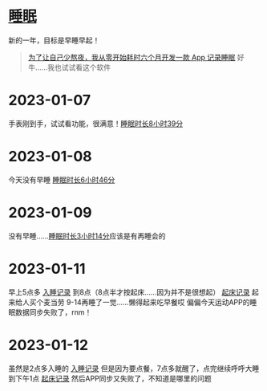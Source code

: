 # [睡眠](https://github.com/noteMay/blog/issues/7)

新的一年，目标是早睡早起！

> [为了让自己少熬夜，我从零开始耗时六个月开发一款 App 记录睡眠](https://sspai.com/post/75467)
好牛……我也试试看这个软件

# 2023-01-07

手表刚到手，试试看功能，很满意！[睡眠时长8小时39分](https://9852.ru/images/2023/01/14/IMG_20230110_032629.jpg)

# 2023-01-08

今天没有早睡 [睡眠时长6小时46分](https://9852.ru/images/2023/01/08/IMG_20230108_134019.jpg)

# 2023-01-09

没有早睡……[睡眠时长3小时14分](https://9852.ru/images/2023/01/14/IMG_20230110_032539.jpg)应该是有再睡会的

# 2023-01-11

早上5点多 [入睡记录](https://github.com/noteMay/sleep/issues/1#issuecomment-1377926923) 到8点（8点半才按起床……因为并不是很想起） [起床记录](https://github.com/noteMay/getup/issues/1#issuecomment-1378076807) 
起来给人买个麦当劳
9-14再睡了一觉……懒得起来吃早餐哎
偏偏今天运动APP的睡眠数据同步失败了，rnm！

# 2023-01-12

虽然是2点多入睡的 [入睡记录](https://github.com/noteMay/sleep/issues/1#issuecomment-1379323734) 但是因为要点餐，7点多就醒了，点完继续呼呼大睡到下午1点 [起床记录](https://github.com/noteMay/getup/issues/1#issuecomment-1379817955)
然后APP同步又失败了，不知道是哪里的问题